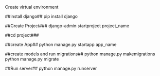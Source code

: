 Create virtual environment

##install django##
pip install django

##Create Project###
django-admin startproject project_name

##cd project###

##create App##
python manage.py startapp app_name

##create models and run migrations##
python manage.py makemigrations
python manage.py migrate

##Run server##
python manage.py runserver

